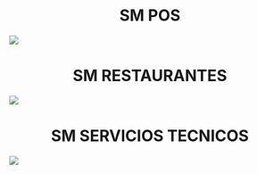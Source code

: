 


<p align="center">


<h1 align="center">SM POS</h1>

<img href="https://github.com/sm-software-colombia/sm-facturacion-pos" src="https://sm-software-colombia.github.io/sm/img/pos100.png" > 


<h1 align="center">SM RESTAURANTES</h1>

<img  align="center" heigth="800px" src="https://sm-software-colombia.github.io/sm/img/restaurantes100.png" > 

<h1 align="center">SM SERVICIOS TECNICOS</h1>

<img src="https://sm-software-colombia.github.io/sm/img/tecnico100.png" >
</p>
